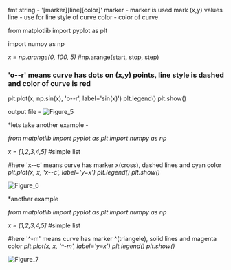 fmt string - '[marker][line][color]'
marker - marker is used mark (x,y) values
line - use for line style of curve
color - color of curve

from matplotlib import pyplot as plt

import numpy as np

_x = np.arange(0, 100, 5)_  #np.arange(start, stop, step)

### 'o--r' means curve has dots on (x,y) points, line style is dashed and color of curve is red
plt.plot(x, np.sin(x), 'o--r', label='sin(x)')
plt.legend()
plt.show()

output file - 
![Figure_5](https://user-images.githubusercontent.com/100432854/159161287-317798c2-5890-4c29-902f-97bed58a076a.png)


*lets take another example - 

_from matplotlib import pyplot as plt
import numpy as np_
 
_x = [1,2,3,4,5]_ #simple list

#here 'x--c' means curve has marker x(cross), dashed lines and cyan color
_plt.plot(x, x, 'x--c', label='y=x')
plt.legend()
plt.show()_

![Figure_6](https://user-images.githubusercontent.com/100432854/159161761-5182ea84-6347-42f2-906a-e1e884b5a5a8.png)

*another example

_from matplotlib import pyplot as plt
import numpy as np_
 
_x = [1,2,3,4,5]_ #simple list

#here '^-m' means curve has marker ^(triangele), solid lines and magenta color
_plt.plot(x, x, '^-m', label='y=x')
plt.legend()
plt.show()_

![Figure_7](https://user-images.githubusercontent.com/100432854/159162044-b072f4a3-236b-45ef-93b3-64ff3a321a60.png)

